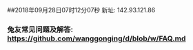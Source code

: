 ##2018年09月28日07时12分07秒 新址: 142.93.121.86
### 兔友常见问题及解答: https://github.com/wanggonging/d/blob/w/FAQ.md
